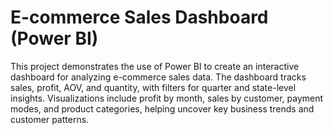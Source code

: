 # E-commerce Sales Dashboard (Power BI)

This project demonstrates the use of Power BI to create an interactive dashboard for analyzing e-commerce sales data. The dashboard tracks sales, profit, AOV, and quantity, with filters for quarter and state-level insights. Visualizations include profit by month, sales by customer, payment modes, and product categories, helping uncover key business trends and customer patterns.
